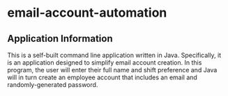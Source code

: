 # email-account-automation

## Application Information

This is a self-built command line application written in Java. Specifically, it is an application designed to simplify email account creation. In this program, the user will enter their full name and shift preference and Java will in turn create an employee account that includes an email and randomly-generated password.
